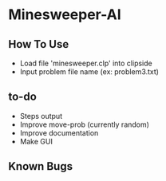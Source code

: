 # Minesweeper-AI

## How To Use
- Load file 'minesweeper.clp' into clipside
- Input problem file name (ex: problem3.txt)

## to-do
- Steps output
- Improve move-prob (currently random)
- Improve documentation
- Make GUI

## Known Bugs
